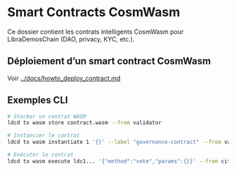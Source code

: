 # Smart Contracts CosmWasm

Ce dossier contient les contrats intelligents CosmWasm pour LibraDemosChain (DAO, privacy, KYC, etc.).

## Déploiement d’un smart contract CosmWasm

Voir [../docs/howto_deploy_contract.md](../docs/howto_deploy_contract.md)

## Exemples CLI

```sh
# Stocker un contrat WASM
ldcd tx wasm store contract.wasm --from validator

# Instancier le contrat
ldcd tx wasm instantiate 1 '{}' --label "governance-contract" --from validator

# Exécuter le contrat
ldcd tx wasm execute ldc1... '{"method":"vote","params":{}}' --from citizen1
```
